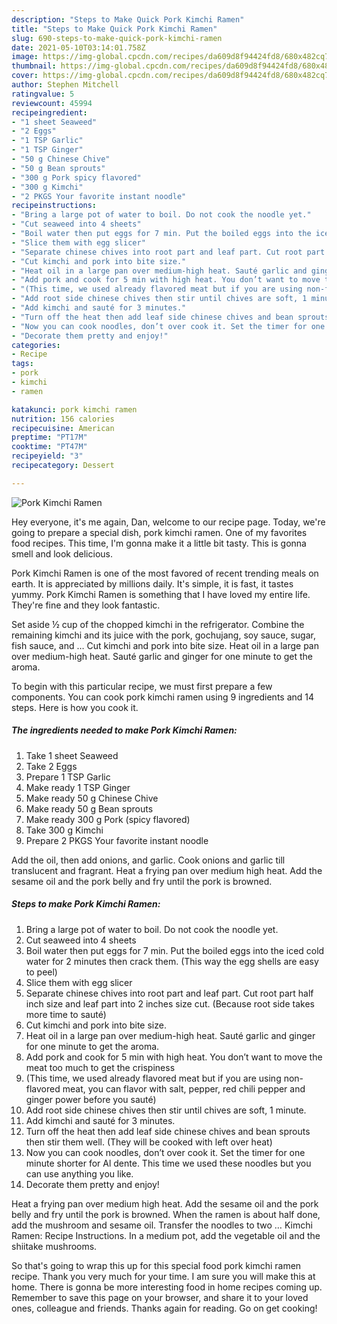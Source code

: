 ```yaml
---
description: "Steps to Make Quick Pork Kimchi Ramen"
title: "Steps to Make Quick Pork Kimchi Ramen"
slug: 690-steps-to-make-quick-pork-kimchi-ramen
date: 2021-05-10T03:14:01.758Z
image: https://img-global.cpcdn.com/recipes/da609d8f94424fd8/680x482cq70/pork-kimchi-ramen-recipe-main-photo.jpg
thumbnail: https://img-global.cpcdn.com/recipes/da609d8f94424fd8/680x482cq70/pork-kimchi-ramen-recipe-main-photo.jpg
cover: https://img-global.cpcdn.com/recipes/da609d8f94424fd8/680x482cq70/pork-kimchi-ramen-recipe-main-photo.jpg
author: Stephen Mitchell
ratingvalue: 5
reviewcount: 45994
recipeingredient:
- "1 sheet Seaweed"
- "2 Eggs"
- "1 TSP Garlic"
- "1 TSP Ginger"
- "50 g Chinese Chive"
- "50 g Bean sprouts"
- "300 g Pork spicy flavored"
- "300 g Kimchi"
- "2 PKGS Your favorite instant noodle"
recipeinstructions:
- "Bring a large pot of water to boil. Do not cook the noodle yet."
- "Cut seaweed into 4 sheets"
- "Boil water then put eggs for 7 min. Put the boiled eggs into the iced cold water for 2 minutes then crack them. (This way the egg shells are easy to peel)"
- "Slice them with egg slicer"
- "Separate chinese chives into root part and leaf part. Cut root part half inch size and leaf part into 2 inches size cut. (Because root side takes more time to sauté)"
- "Cut kimchi and pork into bite size."
- "Heat oil in a large pan over medium-high heat. Sauté garlic and ginger for one minute to get the aroma."
- "Add pork and cook for 5 min with high heat. You don’t want to move the meat too much to get the crispiness"
- "(This time, we used already flavored meat but if you are using non-flavored meat, you can flavor with salt, pepper, red chili pepper and ginger power before you sauté)"
- "Add root side chinese chives then stir until chives are soft, 1 minute."
- "Add kimchi and sauté for 3 minutes."
- "Turn off the heat then add leaf side chinese chives and bean sprouts then stir them well. (They will be cooked with left over heat)"
- "Now you can cook noodles, don’t over cook it. Set the timer for one minute shorter for Al dente. This time we used these noodles but you can use anything you like."
- "Decorate them pretty and enjoy!"
categories:
- Recipe
tags:
- pork
- kimchi
- ramen

katakunci: pork kimchi ramen 
nutrition: 156 calories
recipecuisine: American
preptime: "PT17M"
cooktime: "PT47M"
recipeyield: "3"
recipecategory: Dessert

---
```



![Pork Kimchi Ramen](https://img-global.cpcdn.com/recipes/da609d8f94424fd8/680x482cq70/pork-kimchi-ramen-recipe-main-photo.jpg)

Hey everyone, it's me again, Dan, welcome to our recipe page. Today, we're going to prepare a special dish, pork kimchi ramen. One of my favorites food recipes. This time, I'm gonna make it a little bit tasty. This is gonna smell and look delicious.

Pork Kimchi Ramen is one of the most favored of recent trending meals on earth. It is appreciated by millions daily. It's simple, it is fast, it tastes yummy. Pork Kimchi Ramen is something that I have loved my entire life. They're fine and they look fantastic.

Set aside ½ cup of the chopped kimchi in the refrigerator. Combine the remaining kimchi and its juice with the pork, gochujang, soy sauce, sug­ar, fish sauce, and … Cut kimchi and pork into bite size. Heat oil in a large pan over medium-high heat. Sauté garlic and ginger for one minute to get the aroma.


To begin with this particular recipe, we must first prepare a few components. You can cook pork kimchi ramen using 9 ingredients and 14 steps. Here is how you cook it.

<!--inarticleads1-->

##### The ingredients needed to make Pork Kimchi Ramen:

1. Take 1 sheet Seaweed
1. Take 2 Eggs
1. Prepare 1 TSP Garlic
1. Make ready 1 TSP Ginger
1. Make ready 50 g Chinese Chive
1. Make ready 50 g Bean sprouts
1. Make ready 300 g Pork (spicy flavored)
1. Take 300 g Kimchi
1. Prepare 2 PKGS Your favorite instant noodle


Add the oil, then add onions, and garlic. Cook onions and garlic till translucent and fragrant. Heat a frying pan over medium high heat. Add the sesame oil and the pork belly and fry until the pork is browned. 

<!--inarticleads2-->

##### Steps to make Pork Kimchi Ramen:

1. Bring a large pot of water to boil. Do not cook the noodle yet.
1. Cut seaweed into 4 sheets
1. Boil water then put eggs for 7 min. Put the boiled eggs into the iced cold water for 2 minutes then crack them. (This way the egg shells are easy to peel)
1. Slice them with egg slicer
1. Separate chinese chives into root part and leaf part. Cut root part half inch size and leaf part into 2 inches size cut. (Because root side takes more time to sauté)
1. Cut kimchi and pork into bite size.
1. Heat oil in a large pan over medium-high heat. Sauté garlic and ginger for one minute to get the aroma.
1. Add pork and cook for 5 min with high heat. You don’t want to move the meat too much to get the crispiness
1. (This time, we used already flavored meat but if you are using non-flavored meat, you can flavor with salt, pepper, red chili pepper and ginger power before you sauté)
1. Add root side chinese chives then stir until chives are soft, 1 minute.
1. Add kimchi and sauté for 3 minutes.
1. Turn off the heat then add leaf side chinese chives and bean sprouts then stir them well. (They will be cooked with left over heat)
1. Now you can cook noodles, don’t over cook it. Set the timer for one minute shorter for Al dente. This time we used these noodles but you can use anything you like.
1. Decorate them pretty and enjoy!


Heat a frying pan over medium high heat. Add the sesame oil and the pork belly and fry until the pork is browned. When the ramen is about half done, add the mushroom and sesame oil. Transfer the noodles to two … Kimchi Ramen: Recipe Instructions. In a medium pot, add the vegetable oil and the shiitake mushrooms. 

So that's going to wrap this up for this special food pork kimchi ramen recipe. Thank you very much for your time. I am sure you will make this at home. There is gonna be more interesting food in home recipes coming up. Remember to save this page on your browser, and share it to your loved ones, colleague and friends. Thanks again for reading. Go on get cooking!
